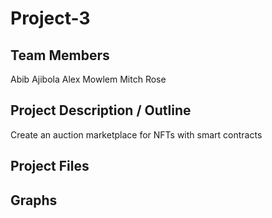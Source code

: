 # Project-3

## Team Members

Abib Ajibola
Alex Mowlem
Mitch Rose

## Project Description / Outline

Create an auction marketplace for NFTs with smart contracts

## Project Files

## Graphs
